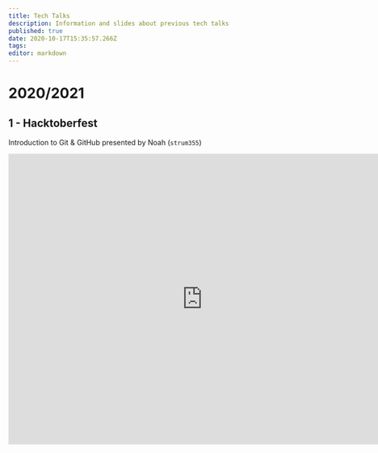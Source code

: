 ```yaml
---
title: Tech Talks
description: Information and slides about previous tech talks
published: true
date: 2020-10-17T15:35:57.266Z
tags: 
editor: markdown
---
```


# 2020/2021

## 1 - Hacktoberfest

Introduction to Git & GitHub presented by Noah (`strum355`)


<iframe width=768 height=576 referrerpolicy="no-referrer" src="https://docs.google.com/viewer?url=https://wiki.netsoc.co/tech-talks/2020-2021/1-noah-hacktoberfest.pdf&embedded=true" frameBorder="0"></iframe>
